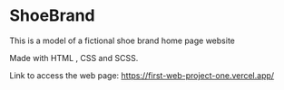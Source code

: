 # ShoeBrand

This is a model of a fictional shoe brand home page website

Made with HTML , CSS and SCSS.

Link to access the web page: https://first-web-project-one.vercel.app/
